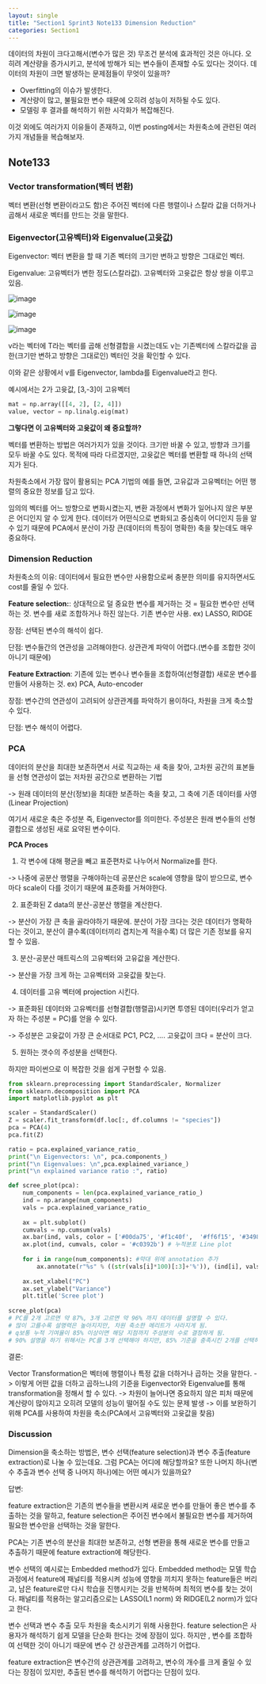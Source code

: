 ```yaml
---
layout: single
title: "Section1 Sprint3 Note133 Dimension Reduction"
categories: Section1
---
```


데이터의 차원이 크다고해서(변수가 많은 것) 무조건 분석에 효과적인 것은 아니다. 오히려 계산량을 증가시키고, 분석에 방해가 되는 변수들이 존재할 수도 있다는 것이다.
데이터의 차원이 크면 발생하는 문제점들이 무엇이 있을까?

- Overfitting의 이슈가 발생한다.
- 계산량이 많고, 불필요한 변수 때문에 오히려 성능이 저하될 수도 있다.
- 모델링 후 결과를 해석하기 위한 시각화가 복잡해진다.

이것 외에도 여러가지 이유들이 존재하고, 이번 posting에서는 차원축소에 관련된 여러가지 개념들을 복습해보자.

## Note133
### Vector transformation(벡터 변환)
벡터 변환(선형 변환이라고도 함)은 주어진 벡터에 다른 행렬이나 스칼라 값을 더하거나 곱해서 새로운 벡터를 만드는 것을 말한다.

### Eigenvector(고유벡터)와 Eigenvalue(고윳값)
Eigenvector: 벡터 변환을 할 때 기존 벡터의 크기만 변하고 방향은 그대로인 벡터.

Eigenvalue: 고유벡터가 변한 정도(스칼라값). 고유벡터와 고윳값은 항상 쌍을 이루고 있음.

![image](https://user-images.githubusercontent.com/97672187/152948753-9aa45a02-ab3d-447f-a0fe-b2cbd3c547d6.png)

![image](https://user-images.githubusercontent.com/97672187/152948771-807126b2-1ec9-4809-8ff3-8acab51b44c7.png)

![image](https://user-images.githubusercontent.com/97672187/152948797-b2286530-2423-450b-985c-88c0bf62160f.png)

v라는 벡터에 T라는 벡터를 곱해 선형결합을 시켰는데도 v는 기존벡터에 스칼라값을 곱한(크기만 변하고 방향은 그대로인) 벡터인 것을 확인할 수 있다.

이와 같은 상황에서 v를 Eigenvector, lambda를 Eigenvalue라고 한다.

예시에서는 2가 고윳값, [3,-3]이 고유벡터

```python
mat = np.array([[4, 2], [2, 4]])
value, vector = np.linalg.eig(mat)
```

**그렇다면 이 고유벡터와 고윳값이 왜 중요할까?**

벡터를 변환하는 방법은 여러가지가 있을 것이다. 크기만 바꿀 수 있고, 방향과 크기를 모두 바꿀 수도 있다. 목적에 따라 다르겠지만, 고윳값은 벡터를 변환할 때 하나의 선택지가 된다.

차원축소에서 가장 많이 활용되는 PCA 기법의 예를 들면, 고유값과 고유벡터는 어떤 행렬의 중요한 정보를 담고 있다. 

임의의 벡터를 어느 방향으로 변화시켰는지, 변환 과정에서 변화가 일어나지 않은 부분은 어디인지 알 수 있게 한다. 데이터가 어떤식으로 변화되고 중심축이 어디인지 등을 알 수 있기 때문에 PCA에서 분산이 가장 큰(데이터의 특징이 명확한) 축을 찾는데도 매우 중요하다.

### Dimension Reduction
차원축소의 이유: 데이터에서 필요한 변수만 사용함으로써 충분한 의미를 유지하면서도 cost를 줄일 수 있다.

**Feature selection:**: 상대적으로 덜 중요한 변수를 제거하는 것 = 필요한 변수만 선택하는 것. 변수를 새로 조합하거나 하진 않는다. 기존 변수만 사용.
ex) LASSO, RIDGE

장점: 선택된 변수의 해석이 쉽다.

단점: 변수들간의 연관성을 고려해야한다. 상관관계 파악이 어렵다.(변수를 조합한 것이 아니기 때문에)

**Feature Extraction**: 기존에 있는 변수나 변수들을 조합하여(선형결합) 새로운 변수를 만들어 사용하는 것. 
ex) PCA, Auto-encoder

장점: 변수간의 연관성이 고려되어 상관관계를 파악하기 용이하다, 차원을 크게 축소할 수 있다.

단점: 변수 해석이 어렵다.

### PCA
데이터의 분산을 최대한 보존하면서 서로 직교하는 새 축을 찾아, 고차원 공간의 표본들을 선형 연관성이 없는 저차원 공간으로 변환하는 기법

-> 원래 데이터의 분산(정보)을 최대한 보존하는 축을 찾고, 그 축에 기존 데이터를 사영(Linear Projection)

여기서 새로운 축은 주성분 즉, Eigenvector를 의미한다. 주성분은 원래 변수들의 선형결합으로 생성된 새로 요약된 변수이다.

**PCA Proces**

1) 각 변수에 대해 평균을 빼고 표준편차로 나누어서 Normalize를 한다.

-> 나중에 공분산 행렬을 구해야하는데 공분산은 scale에 영향을 많이 받으므로, 변수마다 scale이 다를 것이기 때문에 표준화를 거쳐야한다.

2) 표준화된 Z data의 분산-공분산 행렬을 계산한다.

-> 분산이 가장 큰 축을 골라야하기 때문에. 분산이 가장 크다는 것은 데이터가 명확하다는 것이고, 분산이 클수록(데이터끼리 겹치는게 적을수록) 더 많은 기존 정보를 유지할 수 있음.

3) 분산-공분산 매트릭스의 고유벡터와 고유값을 계산한다.

-> 분산을 가장 크게 하는 고유벡터와 고윳값을 찾는다.

4) 데이터를 고유 벡터에 projection 시킨다.

-> 표준화된 데이터와 고유벡터를 선형결합(행렬곱)시키면 투영된 데이터(우리가 얻고자 하는 주성분 = PC)를 얻을 수 있다.

-> 주성분은 고윳값이 가장 큰 순서대로 PC1, PC2, .... 고윳값이 크다 = 분산이 크다.

5) 원하는 갯수의 주성분을 선택한다.

하지만 파이썬으로 이 복잡한 것을 쉽게 구현할 수 있음.

```python
from sklearn.preprocessing import StandardScaler, Normalizer
from sklearn.decomposition import PCA
import matplotlib.pyplot as plt

scaler = StandardScaler()
Z = scaler.fit_transform(df.loc[:, df.columns != "species"])
pca = PCA(4)
pca.fit(Z)

ratio = pca.explained_variance_ratio_
print("\n Eigenvectors: \n", pca.components_)
print("\n Eigenvalues: \n",pca.explained_variance_)
print("\n explained variance ratio :", ratio)

def scree_plot(pca):
    num_components = len(pca.explained_variance_ratio_)
    ind = np.arange(num_components)
    vals = pca.explained_variance_ratio_ 
    
    ax = plt.subplot()
    cumvals = np.cumsum(vals)
    ax.bar(ind, vals, color = ['#00da75', '#f1c40f',  '#ff6f15', '#3498db']) # Bar plot
    ax.plot(ind, cumvals, color = '#c0392b') # 누적분포 Line plot 
    
    for i in range(num_components): #막대 위에 annotation 추가
        ax.annotate(r"%s" % ((str(vals[i]*100)[:3]+'%')), (ind[i], vals[i]), va = "bottom", ha = "center", fontsize = 13)
     
    ax.set_xlabel("PC")
    ax.set_ylabel("Variance")
    plt.title('Scree plot')
    
scree_plot(pca)
# PC를 2개 고르면 약 87%, 3개 고르면 약 96% 까지 데이터를 설명할 수 있다. 
# 많이 고를수록 설명력은 높아지지만, 차원 축소한 메리트가 사라지게 됨.
# q보통 누적 기여율이 85% 이상이면 해당 지점까지 주성분의 수로 결정하게 됨.
# 90% 설명을 하기 위해서는 PC를 3개 선택해야 하지만, 85% 기준을 충족시킨 2개를 선택하는 것이 더 나을 것 같다.
```


결론:

Vector Transformation은 벡터에 행렬이나 특정 값을 더하거나 곱하는 것을 말한다. -> 
이렇게 어떤 값을 더하고 곱하느냐의 기준을 Eigenvector와 Eigenvalue를 통해 transformation을 정해서 할 수 있다. -> 
차원이 늘어나면 중요하지 않은 피처 때문에 계산량이 많아지고 오히려 모델의 성능이 떨어질 수도 있는 문제 발생 -> 
이를 보완하기 위해 PCA를 사용하여 차원을 축소(PCA에서 고유벡터와 고윳값을 찾음)

### Discussion
Dimension을 축소하는 방법은, 변수 선택(feature selection)과 변수 추출(feature extraction)로 나눌 수 있는데요.
그럼 PCA는 어디에 해당할까요?
또한 나머지 하나(변수 추출과 변수 선택 중 나머지 하나)에는 어떤 예시가 있을까요?

답변:

feature extraction은 기존의 변수들을 변환시켜 새로운 변수를 만들어 좋은 변수를 추출하는 것을 말하고, feature selection은 주어진 변수에서 불필요한 변수를 제거하여 필요한 변수만을 선택하는 것을 말한다.

PCA는 기존 변수의 분산을 최대한 보존하고, 선형 변환을 통해 새로운 변수를 만들고 추출하기 때문에 feature extraction에 해당한다.

변수 선택의 예시로는 Embedded method가 있다. Embedded method는 모델 학습 과정에서 feature에 패널티를 적용시켜 성능에 영향을 끼치지 못하는 feature들은 버리고, 남은 feature로만 다시 학습을 진행시키는 것을 반복하며 최적의 변수를 찾는 것이다. 패널티를 적용하는 알고리즘으로는 LASSO(L1 norm) 와 RIDGE(L2 norm)가 있다고 한다.

변수 선택과 변수 추출 모두 차원을 축소시키기 위해 사용한다.
feature selection은 사용자가 해석하기 쉽게 모델을 단순화 한다는 것에 장점이 있다. 하지만 , 변수를 조합하여 선택한 것이 아니기 때문에 변수 간 상관관계를 고려하기 어렵다.

feature extraction은 변수간의 상관관계를 고려하고, 변수의 개수를 크게 줄일 수 있다는 장점이 있지만, 추출된 변수를 해석하기 어렵다는 단점이 있다.
